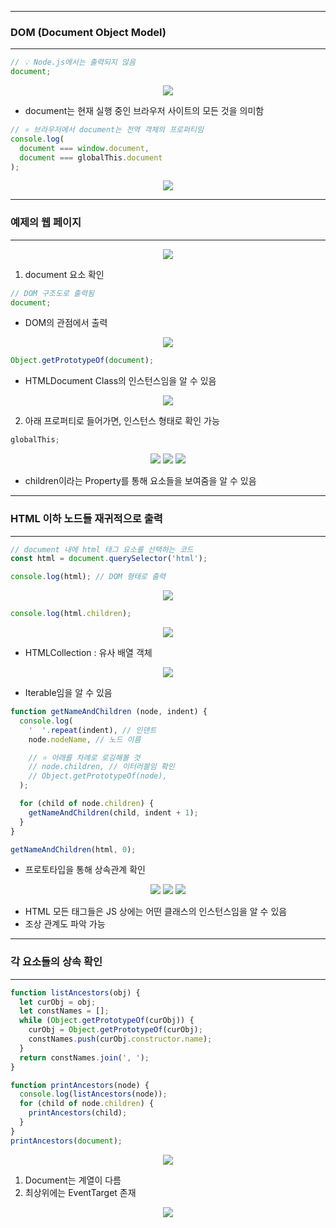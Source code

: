 -----
### DOM (Document Object Model)
-----
```js
// 💡 Node.js에서는 출력되지 않음
document;
```
<div align="center">
<img src="https://github.com/sooyounghan/HTTP/assets/34672301/1ff4a55b-0448-46b1-971d-af83bbab76ef">
</div>

  - document는 현재 실행 중인 브라우저 사이트의 모든 것을 의미함

```js
// ⭐ 브라우저에서 document는 전역 객체의 프로퍼티임
console.log(
  document === window.document,
  document === globalThis.document
);
```
<div align="center">
<img src="https://github.com/sooyounghan/HTTP/assets/34672301/095059c1-38b3-4f38-ba1c-12a563116c14">
</div>

-----
### 예제의 웹 페이지
-----
<div align="center">
<img src="https://github.com/sooyounghan/HTTP/assets/34672301/a39fb40f-d4f0-4905-b779-264f6d5f1f5a">
</div>

1. document 요소 확인
```js
// DOM 구조도로 출력됨
document;
```
  - DOM의 관점에서 출력
<div align="center">
<img src="https://github.com/sooyounghan/HTTP/assets/34672301/2862d68a-408d-4c7e-a137-8074a1211cc7">
</div>

```js
Object.getPrototypeOf(document);
```
  - HTMLDocument Class의 인스턴스임을 알 수 있음
<div align="center">
<img src="https://github.com/sooyounghan/HTTP/assets/34672301/b470c808-19e0-4ba5-917b-db805812dd2e">
</div>

2. 아래 프로퍼티로 들어가면, 인스턴스 형태로 확인 가능
```js
globalThis;
```
<div align="center">
<img src="https://github.com/sooyounghan/HTTP/assets/34672301/db92eaf4-1742-4aaa-a42a-6007e6154cbc">
<img src="https://github.com/sooyounghan/HTTP/assets/34672301/d3cd85d0-2db1-4304-a28c-b1aaa59ab727">
<img src="https://github.com/sooyounghan/HTTP/assets/34672301/0ddebe9b-e6b1-47d2-9674-bfdb98a3582f">
</div>

  - children이라는 Property를 통해 요소들을 보여줌을 알 수 있음
    
-----
### HTML 이하 노드들 재귀적으로 출력
-----
```js
// document 내에 html 태그 요소를 선택하는 코드
const html = document.querySelector('html');

console.log(html); // DOM 형태로 출력
```
<div align="center">
<img src="https://github.com/sooyounghan/HTTP/assets/34672301/bb12310f-75f5-49b5-acee-33e906521610">
</div>

```js
console.log(html.children);
```
<div align="center">
<img src="https://github.com/sooyounghan/HTTP/assets/34672301/7e2e6369-f234-4424-9f2b-23eb43d7667d">
</div>

  - HTMLCollection : 유사 배열 객체
<div align="center">
<img src="https://github.com/sooyounghan/HTTP/assets/34672301/b11692e0-88ce-4d07-836d-3a4e1eaeedbc">
</div>

  - Iterable임을 알 수 있음
    
```js
function getNameAndChildren (node, indent) {
  console.log(
    '  '.repeat(indent), // 인덴트
    node.nodeName, // 노드 이름

    // ⭐ 아래를 차례로 로깅해볼 것
    // node.children, // 이터러블임 확인
    // Object.getPrototypeOf(node),
  );

  for (child of node.children) {
    getNameAndChildren(child, indent + 1);
  }
}

getNameAndChildren(html, 0);
```
  - 프로토타입을 통해 상속관계 확인
<div align="center">
<img src="https://github.com/sooyounghan/HTTP/assets/34672301/3dc642db-9869-4779-a25e-0a93475123e4">
<img src="https://github.com/sooyounghan/HTTP/assets/34672301/5190d003-f47b-424a-be4b-527fcc3c2406">
<img src="https://github.com/sooyounghan/HTTP/assets/34672301/4091a63f-b94d-41a2-8253-51ca9004e011">
</div>

  - HTML 모든 태그들은 JS 상에는 어떤 클래스의 인스턴스임을 알 수 있음
  - 조상 관계도 파악 가능
    
-----
### 각 요소들의 상속 확인
-----
```js
function listAncestors(obj) {
  let curObj = obj;
  let constNames = [];
  while (Object.getPrototypeOf(curObj)) {
    curObj = Object.getPrototypeOf(curObj);
    constNames.push(curObj.constructor.name);
  }
  return constNames.join(', ');
}
```

```js
function printAncestors(node) {
  console.log(listAncestors(node));
  for (child of node.children) {
    printAncestors(child);
  }
}
printAncestors(document);
```
<div align="center">
<img src="https://github.com/sooyounghan/HTTP/assets/34672301/e05ca80b-beba-4940-8dfb-43cb13ce13da">
</div>

1. Document는 계열이 다름
2. 최상위에는 EventTarget 존재
<div align="center">
<img src="https://github.com/sooyounghan/HTTP/assets/34672301/d9edf045-ee46-46f3-a18b-fbbfcdfb017a">
</div>
